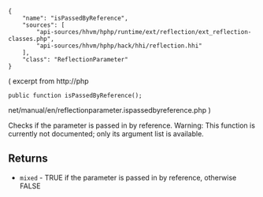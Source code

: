 ``` yamlmeta
{
    "name": "isPassedByReference",
    "sources": [
        "api-sources/hhvm/hphp/runtime/ext/reflection/ext_reflection-classes.php",
        "api-sources/hhvm/hphp/hack/hhi/reflection.hhi"
    ],
    "class": "ReflectionParameter"
}
```




( excerpt from
http://php




``` Hack
public function isPassedByReference();
```




net/manual/en/reflectionparameter.ispassedbyreference.php )




Checks if the parameter is passed in by reference. Warning: This
function is currently not documented; only its argument list is
available.




## Returns




+ ` mixed ` - TRUE if the parameter is passed in by reference,
  otherwise FALSE
<!-- HHAPIDOC -->
